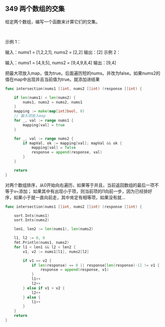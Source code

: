 

## 349 两个数组的交集
给定两个数组，编写一个函数来计算它们的交集。

 

示例 1：

输入：nums1 = [1,2,2,1], nums2 = [2,2]
输出：[2]
示例 2：

输入：nums1 = [4,9,5], nums2 = [9,4,9,8,4]
输出：[9,4]


把最大项放入map，值为true。后面遍历短的nums。并改为false。如果nums2的值在map中出现并且当前值为true。就添加进结果
```go
func intersection(nums1 []int, nums2 []int) (response []int) {

	if len(nums1) < len(nums2) {
		nums1, nums2 = nums2, nums1
	}
	mapping := make(map[int]bool, 0)
	// 最大项放入map
	for _, val := range nums1 {
		mapping[val] = true
	}

	for _, val := range nums2 {
		if mapVal, ok := mapping[val]; mapVal && ok {
			mapping[val] = false
			response = append(response, val)
		}
	}

	return
}

```


对两个数组排序，从0开始向右遍历，如果等于并且，当前返回数组的最后一项不等于v~添加；
如果其中有出现小于项，则当前项的l1向前一步，因为已经排好序，如果小于就一直向前走，其中肯定有相等项，如果没有就...

```go
func intersection(nums1 []int, nums2 []int) (response []int) {

	sort.Ints(nums1)
	sort.Ints(nums2)

	len1, len2 := len(nums1), len(nums2)

	l1, l2 := 0, 0
	fmt.Println(nums1, nums2)
	for l1 < len1 && l2 < len2 {
		v1, v2 := nums1[l1], nums2[l2]

		if v1 == v2 {
			if len(response) == 0 || response[len(response)-1] != v1 {
				response = append(response, v1)
			}
			l1++
			l2++
		} else if v1 > v2 {
			l2++
		} else {
			l1++
		}
	}
	return
}
```